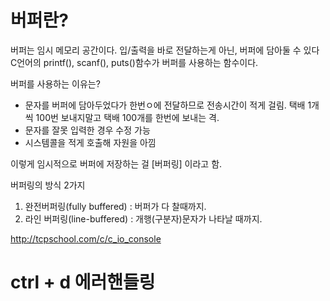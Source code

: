 # 버퍼란?

버퍼는 임시 메모리 공간이다.
입/출력을 바로 전달하는게 아닌,
버퍼에 담아둘 수 있다
C언어의 printf(), scanf(), puts()함수가 버퍼를 사용하는 함수이다.

버퍼를 사용하는 이유는?
- 문자를 버퍼에 담아두었다가 한번ㅇ에 전달하므로 전송시간이 적게 걸림.
	택배 1개씩 100번 보내지말고 택배 100개를 한번에 보내는 격.
- 문자를 잘못 입력한 경우 수정 가능
- 시스템콜을 적게 호출해 자원을 아낌

이렇게 임시적으로 버퍼에 저장하는 걸 [버퍼링] 이라고 함.

버퍼링의 방식 2가지
1. 완전버퍼링(fully buffered)	: 버퍼가 다 찰때까지.
2. 라인 버퍼링(line-buffered)	: 개행(구분자)문자가 나타날 때까지.

http://tcpschool.com/c/c_io_console

# ctrl + d 에러핸들링